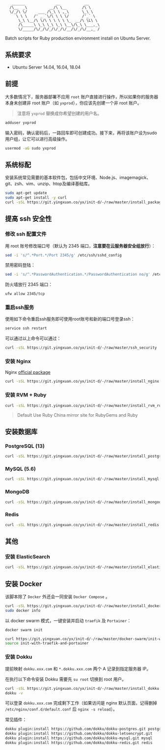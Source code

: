 ```
   ______              __           __
  /\__  _\          __/\ \__       /\ \
  \/_/\ \/     ___ /\_\ \ ,_\      \_\ \
     \ \ \   /' _ `\/\ \ \ \/      /'_` \
      \_\ \__/\ \/\ \ \ \ \ \_  __/\ \L\ \
      /\_____\ \_\ \_\ \_\ \__\/\_\ \___,_\
      \/_____/\/_/\/_/\/_/\/__/\/_/\/__,_ /
```

Batch scripts for Ruby production environment install on Ubuntu Server.

## 系统要求

* Ubuntu Server 14.04, 16.04, 18.04

## 前提

大多数情况下，服务器部署不应用 `root` 账户直接进行操作，所以如果你的服务器本身未创建非 root 账户（如 `yxprod`），你应该先创建一个非 root 账户。

> 注意将 `yxprod` 替换成你希望创建的用户名。

```bash
adduser yxprod
```

输入密码，确认密码后，一路回车即可创建成功。接下来，再将该账户设为sudo用户组，让它可以进行高级操作。

```bash
usermod -aG sudo yxprod
```

## 系统标配

安装系统常见需要的基本软件包，包括中文环境、Node.js、imagemagick、git、zsh、vim、unzip、htop及编译基础库。

```bash
sudo apt-get update
sudo apt-get install -y curl
curl -sSL https://git.yingxuan.co/yx/init-d/-/raw/master/install_packages | bash
```

## 提高 ssh 安全性

### 修改 ssh 配置文件

用 root 账号修改端口号（默认为 2345 端口，**注意要在云服务器安全组放行**）：

```bash
sed -i 's/^.*Port.*/Port 2345/g' /etc/ssh/sshd_config
```

禁用密码登陆：

```bash
sed -i 's/^.*PasswordAuthentication.*/PasswordAuthentication no/g' /etc/ssh/sshd_config
```

防火墙放行 2345 端口：

```bash
ufw allow 2345/tcp
```

### 重启ssh服务
使用如下命令重启ssh服务即可使用root账号和新的端口号登录ssh：

```bash
service ssh restart
```

可以通过以上命令可以通过：

```bash
curl -sSL https://git.yingxuan.co/yx/init-d/-/raw/master/ssh_security | bash
```

### 安装 Nginx

Nginx [official package](http://nginx.org/packages/ubuntu/)

```bash
curl -sSL https://git.yingxuan.co/yx/init-d/-/raw/master/install_nginx | bash
```

### 安装 RVM + Ruby

```bash
curl -sSL https://git.yingxuan.co/yx/init-d/-/raw/master/install_rvm_ruby | bash
```

> Default Use Ruby China mirror site for RubyGems and Ruby

## 安装数据库

### PostgreSQL (13)

```bash
curl -sSL https://git.yingxuan.co/yx/init-d/-/raw/master/install_postgresql | bash
```

### MySQL (5.6)

```bash
curl -sSL https://git.yingxuan.co/yx/init-d/-/raw/master/install_mysql | bash
```

### MongoDB

```bash
curl -sSL https://git.yingxuan.co/yx/init-d/-/raw/master/install_mongodb | bash
```

### Redis

```bash
curl -sSL https://git.yingxuan.co/yx/init-d/-/raw/master/install_redis | bash
```

## 其他

### 安装 ElasticSearch

```bash
curl -sSL https://git.yingxuan.co/yx/init-d/-/raw/master/install_elasticsearch | bash
```

## 安装 Docker

该脚本除了 `Docker` 外还会一同安装 `Docker Compose` 。

```bash
curl -sSL https://git.yingxuan.co/yx/init-d/-/raw/master/install_docker | bash
sudo docker info
```

以 docker swarm 模式，一键安装并启动 `traefik` 及 `Portainer`：

```bash
docker swarm init

curl https://git.yingxuan.co/yx/init-d/-/raw/master/docker-swarm/init-with-traefik-and-portainer > init-with-traefik-and-portainer
source init-with-traefik-and-portainer
```

### 安装 Dokku

提前映射 `dokku.xxx.com` 和 `*.dokku.xxx.com` 两个 A 记录到指定服务器 IP。

在执行以下命令安装 Dokku 需要先 `su root` 切换到 root 用户。

```bash
curl -sSL https://git.yingxuan.co/yx/init-d/-/raw/master/install_dokku | bash
dokku -v
```

可以登录 `dokku.xxx.com` 完成剩下工作（如果访问是 nginx 默认页面，记得删掉 `/etc/nginx/conf.d/default.conf` 后 `nginx -s reload`）。

常见插件：

```bash
dokku plugin:install https://github.com/dokku/dokku-postgres.git postgres
dokku plugin:install https://github.com/dokku/dokku-letsencrypt.git
dokku plugin:install https://github.com/dokku/dokku-mysql.git mysql
dokku plugin:install https://github.com/dokku/dokku-redis.git redis
```
